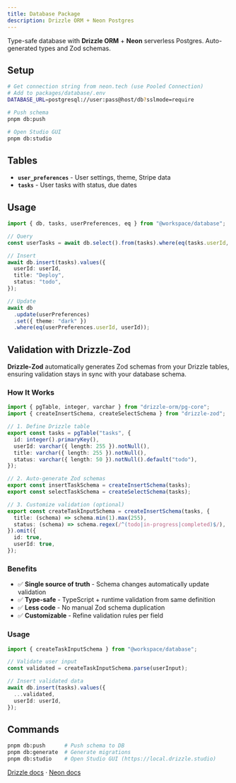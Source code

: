 ```yaml
---
title: Database Package
description: Drizzle ORM + Neon Postgres
---
```


Type-safe database with **Drizzle ORM** + **Neon** serverless Postgres. Auto-generated types and Zod schemas.

## Setup

```bash
# Get connection string from neon.tech (use Pooled Connection)
# Add to packages/database/.env
DATABASE_URL=postgresql://user:pass@host/db?sslmode=require

# Push schema
pnpm db:push

# Open Studio GUI
pnpm db:studio
```

## Tables

- **`user_preferences`** - User settings, theme, Stripe data
- **`tasks`** - User tasks with status, due dates

## Usage

```typescript
import { db, tasks, userPreferences, eq } from "@workspace/database";

// Query
const userTasks = await db.select().from(tasks).where(eq(tasks.userId, userId));

// Insert
await db.insert(tasks).values({
  userId: userId,
  title: "Deploy",
  status: "todo",
});

// Update
await db
  .update(userPreferences)
  .set({ theme: "dark" })
  .where(eq(userPreferences.userId, userId));
```

## Validation with Drizzle-Zod

**Drizzle-Zod** automatically generates Zod schemas from your Drizzle tables, ensuring validation stays in sync with your database schema.

### How It Works

```typescript
import { pgTable, integer, varchar } from "drizzle-orm/pg-core";
import { createInsertSchema, createSelectSchema } from "drizzle-zod";

// 1. Define Drizzle table
export const tasks = pgTable("tasks", {
  id: integer().primaryKey(),
  userId: varchar({ length: 255 }).notNull(),
  title: varchar({ length: 255 }).notNull(),
  status: varchar({ length: 50 }).notNull().default("todo"),
});

// 2. Auto-generate Zod schemas
export const insertTaskSchema = createInsertSchema(tasks);
export const selectTaskSchema = createSelectSchema(tasks);

// 3. Customize validation (optional)
export const createTaskInputSchema = createInsertSchema(tasks, {
  title: (schema) => schema.min(1).max(255),
  status: (schema) => schema.regex(/^(todo|in-progress|completed)$/),
}).omit({
  id: true,
  userId: true,
});
```

### Benefits

- ✅ **Single source of truth** - Schema changes automatically update validation
- ✅ **Type-safe** - TypeScript + runtime validation from same definition
- ✅ **Less code** - No manual Zod schema duplication
- ✅ **Customizable** - Refine validation rules per field

### Usage

```typescript
import { createTaskInputSchema } from "@workspace/database";

// Validate user input
const validated = createTaskInputSchema.parse(userInput);

// Insert validated data
await db.insert(tasks).values({
  ...validated,
  userId: userId,
});
```

## Commands

```bash
pnpm db:push      # Push schema to DB
pnpm db:generate  # Generate migrations
pnpm db:studio    # Open Studio GUI (https://local.drizzle.studio)
```

[Drizzle docs](https://orm.drizzle.team) · [Neon docs](https://neon.tech/docs)
